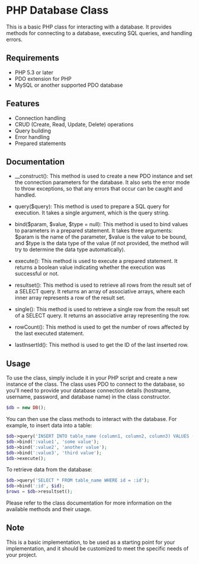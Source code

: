 # PHP Database Class

This is a basic PHP class for interacting with a database. It provides methods for connecting to a database, executing SQL queries, and handling errors. 

## Requirements

- PHP 5.3 or later
- PDO extension for PHP
- MySQL or another supported PDO database

## Features

- Connection handling
- CRUD (Create, Read, Update, Delete) operations
- Query building
- Error handling
- Prepared statements

## Documentation
- __construct(): This method is used to create a new PDO instance and set the connection parameters for the database. It also sets the error mode to throw exceptions, so that any errors that occur can be caught and handled.

- query($query): This method is used to prepare a SQL query for execution. It takes a single argument, which is the query string.

- bind($param, $value, $type = null): This method is used to bind values to parameters in a prepared statement. It takes three arguments: $param is the name of the parameter, $value is the value to be bound, and $type is the data type of the value (if not provided, the method will try to determine the data type automatically).

- execute(): This method is used to execute a prepared statement. It returns a boolean value indicating whether the execution was successful or not.

- resultset(): This method is used to retrieve all rows from the result set of a SELECT query. It returns an array of associative arrays, where each inner array represents a row of the result set.

- single(): This method is used to retrieve a single row from the result set of a SELECT query. It returns an associative array representing the row.

- rowCount(): This method is used to get the number of rows affected by the last executed statement.

- lastInsertId(): This method is used to get the ID of the last inserted row.

## Usage

To use the class, simply include it in your PHP script and create a new instance of the class. The class uses PDO to connect to the database, so you'll need to provide your database connection details (hostname, username, password, and database name) in the class constructor.

```php
$db = new DB();
```

You can then use the class methods to interact with the database. For example, to insert data into a table:
```php
$db->query('INSERT INTO table_name (column1, column2, column3) VALUES (:value1, :value2, :value3)');
$db->bind(':value1', 'some value');
$db->bind(':value2', 'another value');
$db->bind(':value3', 'third value');
$db->execute();
```


To retrieve data from the database:
```php
$db->query('SELECT * FROM table_name WHERE id = :id');
$db->bind(':id', $id);
$rows = $db->resultset();
```

Please refer to the class documentation for more information on the available methods and their usage.

## Note

This is a basic implementation, to be used as a starting point for your implementation, and it should be customized to meet the specific needs of your project.



